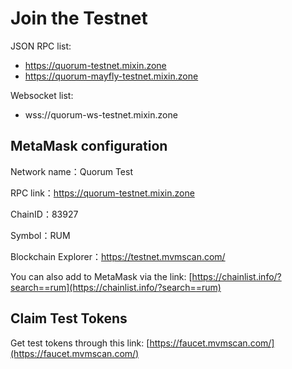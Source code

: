 # Join the Testnet

JSON RPC list:

* https://quorum-testnet.mixin.zone
* https://quorum-mayfly-testnet.mixin.zone

Websocket list:

* wss://quorum-ws-testnet.mixin.zone

## MetaMask configuration

Network name：Quorum Test

RPC link：<https://quorum-testnet.mixin.zone>

ChainID：83927

Symbol：RUM

Blockchain Explorer：https://testnet.mvmscan.com/

You can also add to MetaMask via the link: [https://chainlist.info/?search==rum](https://chainlist.info/?search==rum)

## Claim Test Tokens

Get test tokens through this link: [https://faucet.mvmscan.com/](https://faucet.mvmscan.com/)

